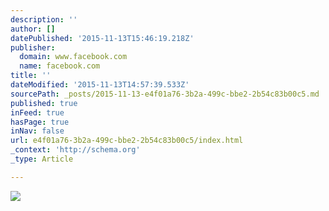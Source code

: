```yaml
---
description: ''
author: []
datePublished: '2015-11-13T15:46:19.218Z'
publisher:
  domain: www.facebook.com
  name: facebook.com
title: ''
dateModified: '2015-11-13T14:57:39.533Z'
sourcePath: _posts/2015-11-13-e4f01a76-3b2a-499c-bbe2-2b54c83b00c5.md
published: true
inFeed: true
hasPage: true
inNav: false
url: e4f01a76-3b2a-499c-bbe2-2b54c83b00c5/index.html
_context: 'http://schema.org'
_type: Article

---
```

![](https://scontent-arn2-1.xx.fbcdn.net/hphotos-xft1/v/t1.0-9/12011220_940620105984941_7341624795923909549_n.jpg?oh=5da020858a3bce054a8084237dae0895&oe=56F81B02)